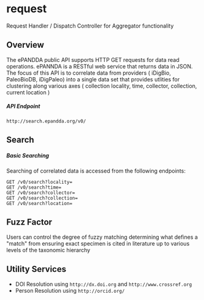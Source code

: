 # request
Request Handler / Dispatch Controller for Aggregator functionality

## Overview
The ePANDDA public API supports HTTP GET requests for data read operations. ePANNDA is a RESTful web service that returns data in JSON.
The focus of this API is to correlate data from providers ( iDigBio, PaleoBioDB, iDigPaleo) into a single data set that provides utlities
for clustering along various axes ( collection locality, time, collector, collection, current location ) 

##### API Endpoint
`http://search.epandda.org/v0/`


## Search

##### Basic Searching
Searching of correlated data is accessed from the following endpoints:

``` 
GET /v0/search?locality= 
GET /v0/search?time=
GET /v0/search?collector=
GET /v0/search?collection=
GET /v0/search?location=
```

## Fuzz Factor
Users can control the degree of fuzzy matching determining what defines a "match" from ensuring exact specimen is cited in literature up to
various levels of the taxonomic hierarchy

## Utility Services
 - DOI Resolution using `http://dx.doi.org` and `http://www.crossref.org`
 - Person Resolution using `http://orcid.org/`
